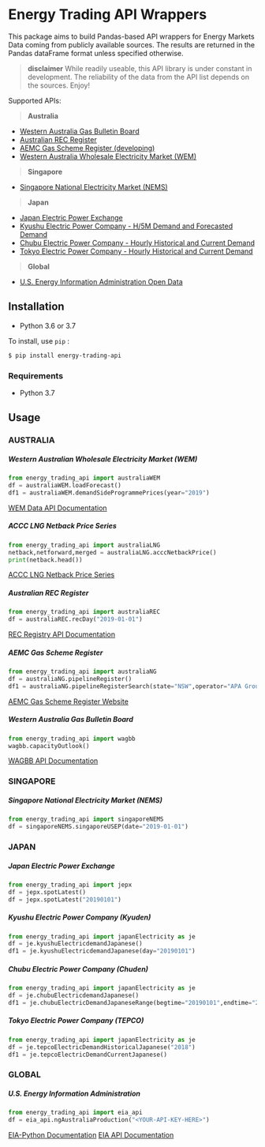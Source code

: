 # Energy Trading API Wrappers
This package aims to build Pandas-based API wrappers for Energy Markets Data coming from publicly available sources.
The results are returned in the Pandas dataFrame format unless specified otherwise.

> **disclaimer** While readily useable, this API library is under constant in development. The reliability of the data from  the API list depends on the sources.
 Enjoy!

Supported APIs:
> **Australia**
- [Western Australia Gas Bulletin Board](https://gbbwa.aemo.com.au/)
- [Australian REC Register](https://www.rec-registry.gov.au/)
- [AEMC Gas Scheme Register (developing)](https://www.aemc.gov.au/energy-system/gas/gas-scheme-register)
- [Western Australia Wholesale Electricity Market (WEM)](http://data.wa.aemo.com.au/#)

> **Singapore**
- [Singapore National Electricity Market (NEMS)](https://www.emcsg.com/)


> **Japan**
- [Japan Electric Power Exchange](http://www.jepx.org/)
- [Kyushu Electric Power Company - H/5M Demand and Forecasted Demand](http://www.kyuden.co.jp)
- [Chubu Electric Power Company - Hourly Historical and Current Demand](http://denki-yoho.chuden.jp)
- [Tokyo Electric Power Company - Hourly Historical and Current Demand](http://tepco.co.jp)
> **Global**
- [U.S. Energy Information Administration Open Data](https://www.eia.gov/opendata/)

## Installation
* Python 3.6 or 3.7

To install,  use `pip` :
```bash
$ pip install energy-trading-api
```

### Requirements
* Python 3.7


## Usage
### AUSTRALIA
##### Western Australian Wholesale Electricity Market (WEM)
```python
from energy_trading_api import australiaWEM 
df = australiaWEM.loadForecast()
df1 = australiaWEM.demandSideProgrammePrices(year="2019")

```   
[WEM Data API Documentation](http://data.wa.aemo.com.au/#)

##### ACCC LNG Netback Price Series
```python
from energy_trading_api import australiaLNG
netback,netforward,merged = australiaLNG.acccNetbackPrice()
print(netback.head())
```   

[ACCC LNG Netback Price Series](https://www.accc.gov.au/regulated-infrastructure/energy/gas-inquiry-2017-2020/lng-netback-price-series)


##### Australian REC Register
```python
from energy_trading_api import australiaREC 
df = australiaREC.recDay("2019-01-01")

```   
[REC Registry API Documentation](http://www.cleanenergyregulator.gov.au/DocumentAssets/Pages/REC-Registry-API-specifications.aspx)


##### AEMC Gas Scheme Register
```python
from energy_trading_api import australiaNG 
df = australiaNG.pipelineRegister()
df1 = australiaNG.pipelineRegisterSearch(state="NSW",operator="APA Group")

```   
[AEMC Gas Scheme Register Website](https://www.aemc.gov.au/energy-system/gas/gas-scheme-register)

##### Western Australia Gas Bulletin Board
```python
from energy_trading_api import wagbb 
wagbb.capacityOutlook()
```    
[WAGBB API Documentation](https://gbbwa.aemo.com.au/api/v1/document/1f2bc41e-3e42-41eb-86f7-4a10d2d6e4bc/content)

 ### SINGAPORE
##### Singapore National Electricity Market (NEMS)

```python
from energy_trading_api import singaporeNEMS 
df = singaporeNEMS.singaporeUSEP(date="2019-01-01")
```    

### JAPAN
##### Japan Electric Power Exchange
```python
from energy_trading_api import jepx 
df = jepx.spotLatest()
df = jepx.spotLatest("20190101")
```  

##### Kyushu Electric Power Company (Kyuden)
```python
from energy_trading_api import japanElectricity as je 
df = je.kyushuElectricdemandJapanese()
df1 = je.kyushuElectricdemandJapanese(day="20190101")
```  
 ##### Chubu Electric Power Company (Chuden)
```python
from energy_trading_api import japanElectricity as je 
df = je.chubuElectricdemandJapanese()
df1 = je.chubuElectricDemandJapaneseRange(begtime="20190101",endtime="20190101")
```  

 ##### Tokyo Electric Power Company (TEPCO)
```python
from energy_trading_api import japanElectricity as je 
df = je.tepcoElectricDemandHistoricalJapanese("2018")
df1 = je.tepcoElectricDemandCurrentJapanese()
```  


### GLOBAL
##### U.S. Energy Information Administration
```python
from energy_trading_api import eia_api 
df = eia_api.ngAustraliaProduction("<YOUR-API-KEY-HERE>")
```    
[EIA-Python Documentation](https://github.com/mra1385/EIA-python)
[EIA API Documentation](https://www.eia.gov/opendata/commands.php)